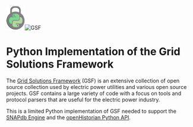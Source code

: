 ![Logo](../../docs/img/LockPython_64High.png)![GSF](https://gridprotectionalliance.org/images/products/ProductTitles75/GSF.png)

# Python Implementation of the Grid Solutions Framework

The [Grid Solutions Framework](https://www.gridprotectionalliance.org/technology.asp#GSF) (GSF) is an extensive collection of open source collection used by electric power utilities and various open source projects. GSF contains a large variety of code with a focus on tools and protocol parsers that are useful for the electric power industry.

This is a limited Python implementation of GSF needed to support the [SNAPdb Engine](../snapDB) and the [openHistorian Python API](../).
